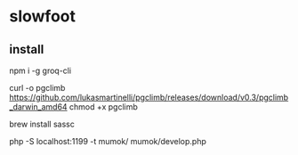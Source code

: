 # slowfoot

## install

npm i -g groq-cli

curl -o pgclimb https://github.com/lukasmartinelli/pgclimb/releases/download/v0.3/pgclimb_darwin_amd64
chmod +x pgclimb

brew install sassc

php -S localhost:1199 -t mumok/ mumok/develop.php